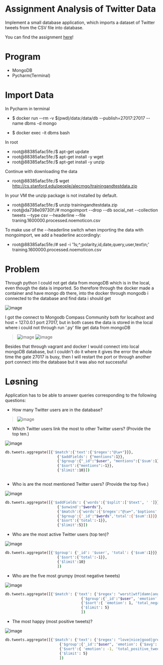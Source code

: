 

# Assignment  Analysis of Twitter Data

Implement a small database application, which imports a dataset of Twitter tweets from the CSV file into database.

You can find the assignment [here](https://github.com/datsoftlyngby/soft2019spring-databases/blob/master/assignments/assignment2.md)! 

# Program 

- MongoDB
- Pycharm(Terminal)

# Import Data

In Pycharm in terminal 

- $ docker run --rm -v $(pwd)/data:/data/db --publish=27017:27017 --name dbms -d mongo

- $ docker exec -it dbms bash

In root

- root@88385afac5fe:/$ apt-get update
- root@88385afac5fe:/$ apt-get install -y wget
- root@88385afac5fe:/$ apt-get install -y unzip

Continue with downloading the data

- root@88385afac5fe:/$ wget http://cs.stanford.edu/people/alecmgo/trainingandtestdata.zip

In your VM the unzip package is not installed by default.

- root@88385afac5fe:/$ unzip trainingandtestdata.zip
- root@da738e09730f:/# mongoimport --drop --db social_net --collection tweets --type csv --headerline --file traning.1600000.processed.noemoticon.csv

To make use of the --headerline switch when importing the data with mongoimport, we add a headerline accordingly:

- root@88385afac5fe:/# sed -i '1s;^;polarity,id,date,query,user,text\n;' training.1600000.processed.noemoticon.csv

# Problem

Through python I could not get data from mongoDB which is in the local, even though the data is imported. So therefore through the docker made a container and have mongo db there, into the docker through mongodb i connected to the database and find data i should get

![image](https://user-images.githubusercontent.com/20173643/83579720-53c00200-a53a-11ea-8fe5-3ea7f7fde6da.png)

I got the connect to Mongodb Compass Community both for localhost and host = 127.0.0.1 port 27017, but in both cases the data is stored in the local where i could not through run '.py' file get data from mongoDB

> ![image](https://user-images.githubusercontent.com/20173643/83579916-d9dc4880-a53a-11ea-82c3-9f56fedec95b.png)
![image](https://user-images.githubusercontent.com/20173643/83580201-b36add00-a53b-11ea-9c62-4fa623025f81.png)


Besides that through vagrant and docker I would connect into local mongoDB database, but I couldn't do it where it gives the error the whole time the gate 27017 is busy, then I will restart the port or through another port connect into the database but it was also not successful



# Løsning

Application has to be able to answer queries corresponding to the following questions:

- How many Twitter users are in the database?

> ![image](https://user-images.githubusercontent.com/20173643/83580019-3ccddf80-a53b-11ea-8049-0eb88ce2b500.png)

- Which Twitter users link the most to other Twitter users? (Provide the top ten.)

![image](https://user-images.githubusercontent.com/20173643/83580398-528fd480-a53c-11ea-9887-537699e417fb.png)
```sh
db.tweets.aggregate([{'$match':{'text':{'$regex':"@\w+"}}},
                        {'$addFields': {"mentions":1}},
                        {'$group':{"_id":"$user", "mentions":{'$sum':1}}},
                        {'$sort':{"mentions":-1}},
                        {'$limit':10}])
 
```
 
 
 
- Who is are the most mentioned Twitter users? (Provide the top five.)

 ![image](https://user-images.githubusercontent.com/20173643/83580540-97b40680-a53c-11ea-8a1d-55789300986c.png)
 ```sh
db.tweets.aggregate([{'$addFields': {'words':{'$split':['$text', ' ']}}},
                         {'$unwind':"$words"},
                         {'$match':{'words':{'$regex':"@\w+",'$options':'m'}}},
                         {'$group':{'_id':"$words",'total':{'$sum':1}}},
                         {'$sort':{'total':-1}},
                         {'$limit':5}])
 ```


- Who are the most active Twitter users (top ten)?

 ![image](https://user-images.githubusercontent.com/20173643/83580745-19a42f80-a53d-11ea-89ed-f749e19234e7.png)
 
 ```sh
 db.tweets.aggregate([{'$group': {'_id': '$user', 'total': {'$sum':1}}},
                         {'$sort':{'total':-1}},
                         {'$limit':10}
                         ])

 ```
- Who are the five most grumpy (most negative tweets)

![image](https://user-images.githubusercontent.com/20173643/83580847-65ef6f80-a53d-11ea-9bc0-7688669f20b0.png)
 ```sh
db.tweets.aggregate([{'$match': {'text': {'$regex': "worst|wtf|damn|angry|pissed|mad"}}},
                                    {'$group':{'_id':"$user", 'emotion': {'$avg': "$polarity"}, 'total_negative_tweets': {'$sum': 1}}},
                                    {'$sort':{ 'emotion': 1, 'total_negative_tweets':-1}},
                                    {'$limit': 5}
                                    ])
 ```

- The most happy (most positive tweets)?

![image](https://user-images.githubusercontent.com/20173643/83580968-ca123380-a53d-11ea-9de0-e32a16231a6b.png)
```sh
db.tweets.aggregate([{'$match': {'text': {'$regex': "love|nice|good|great|amazing|happy"}}},
                         {'$group':{'_id':"$user", 'emotion': {'$avg': "$polarity"}, 'total_positive_tweets': {'$sum': 1}}},
                         {'$sort':{ 'emotion': -1, 'total_positive_tweets':-1}}, 
                         {'$limit': 5}
                         ])

```









